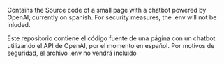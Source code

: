 Contains the Source code of a small page with a chatbot powered by OpenAI, currently on spanish. 
For security measures, the .env will not be inluded.

Este repositorio contiene el código fuente de una página con un chatbot utilizando el API de OpenAI, por el momento en español. 
Por motivos de seguridad, el archivo .env no vendrá incluido
